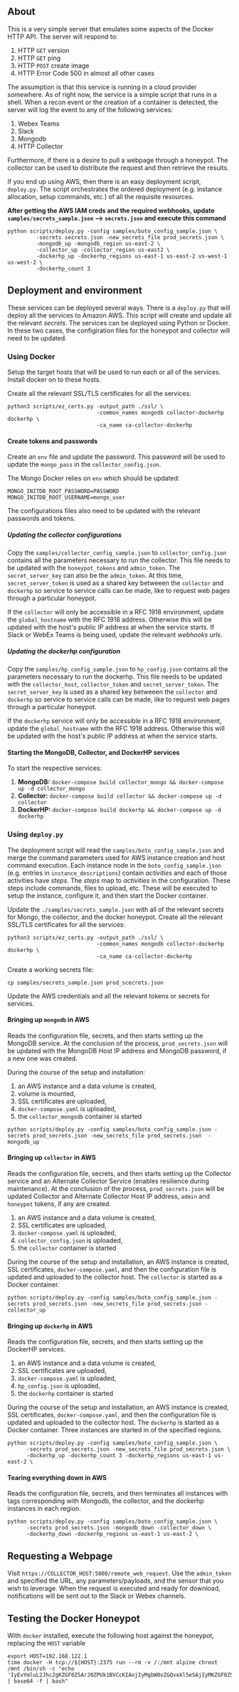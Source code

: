 ## About

This is a very simple server that emulates some aspects of the Docker HTTP API.  The server will respond to:
1. HTTP `GET` version
2. HTTP `GET` ping
3. HTTP `POST` create image
4. HTTP Error Code 500 in almost all other cases

The assumption is that this service is running in a cloud provider somewhere.  As of right now, the service is a simple script that runs in a shell.  When a recon event or the creation of a container is detected, the server will log the event to any of the following services:
1. Webex Teams
2. Slack
3. Mongodb
4. HTTP Collector

Furthermore, if there is a desire to pull a webpage through a honeypot.  The collector can be used to distribute the request and then retrieve the results.

If you end up using AWS, then there is an easy deployment script, `deploy.py`.  The script orchestrates the ordered deployment (e.g. instance allocation, setup commands, etc.) of all the requisite resources. 

**After getting the AWS IAM creds and the required webhooks, update `samples/secrets_sample.json` --> `secrets.json` and execute this command**


```
python scripts/deploy.py -config samples/boto_config_sample.json \
         -secrets secrets.json -new_secrets_file prod_secrets.json \
         -mongodb_up -mongodb_region us-east-2 \
         -collector_up -collector_region us-east2 \
         -dockerhp_up -dockerhp_regions us-east-1 us-east-2 us-west-1 us-west-2 \
         -dockerhp_count 3
```

## Deployment and environment

These services can be deployed several ways.  There is a `deploy.py` that will deploy all the services to Amazon AWS.  This script will create and update all the relevant _secrets_.  The services can be deployed using Python or Docker.  In these two cases, the configiration files for the honeypot and collector will need to be updated.

### Using Docker

Setup the target hosts that will be used to run each or all of the services.  Install docker on to these hosts.  

Create all the relevant SSL/TLS certificates for all the services:
```
python3 scripts/ez_certs.py -output_path ./ssl/ \
                            -common_names mongodb collector-dockerhp dockerhp \
                            -ca_name ca-collector-dockerhp
```

#### Create tokens and passwords

Create an `env` file and update the password.  This password will be used to update the `mongo_pass` in the `collector_config.json`.

The Mongo Docker relies on `env` which should be updated:
```
MONGO_INITDB_ROOT_PASSWORD=PASSWORD
MONGO_INITDB_ROOT_USERNAME=mongo_user
``` 

The configurations files also need to be updated with the relevant passwords and tokens.

##### Updating the collector configurations
Copy the ```samples/collector_config_sample.json``` to ```collector_config.json``` contains all the parameters necessary to run the collector.  This file needs to be updated with the `honeypot_tokens` and `admin_token`.  The `secret_server_key` can also be the `admin_token`.  At this time, `secret_server_token` is used as a shared key betweeen the `collector` and `dockerhp` so service to service calls can be made, like to request web pages through a particular honeypot.

If the `collector` will only be accessible in a RFC 1918 environment, update the `global_hostname` with the RFC 1918 address.  Otherwise this will be updated with the host's public IP address at when the service starts.  If Slack or WebEx Teams is being used, update the relevant _webhooks urls_.


##### Updating the dockerhp configuration
Copy the ```samples/hp_config_sample.json``` to ```hp_config.json``` contains all the parameters necessary to run the dockerhp.  This file needs to be updated with the `collector_host`, `collector_token` and `secret_server_token`.  The `secret_server_key` is used as a shared key betweeen the `collector` and `dockerhp` so service to service calls can be made, like to request web pages through a particular honeypot.

If the `dockerhp` service will only be accessible in a RFC 1918 environment, update the `global_hostname` with the RFC 1918 address.  Otherwise this will be updated with the host's public IP address at when the service starts.

#### Starting the MongoDB, Collector, and DockerHP services
To start the respective services:

1. __MongoDB:__ `docker-compose build collector_mongo && docker-compose up -d collector_mongo`
2. __Collector:__ `docker-compose build collector && docker-compose up -d collector`
3. __DockerHP:__ `docker-compose build dockerhp && docker-compose up -d dockerhp`


### Using `deploy.py`

The deployment script will read the `samples/boto_config_sample.json` and merge the command parameters used for AWS instance creation and host command execution.  Each instance node in the `boto_config_sample.json` (e.g. entries in `instance_descriptions`) contain _activities_ and each of those activities have _steps_.  The _steps_ map to _activities_ in the configuration.  These steps include commands, files to upload, etc.  These will be executed to setup the instance, configure it, and then start the Docker container.

Update the `./samples/secrets_sample.json` with all of the relevant secrets for Mongo, the collector, and the docker honeypot.  Create all the relevant SSL/TLS certificates for all the services:
```
python3 scripts/ez_certs.py -output_path ./ssl/ \
                            -common_names mongodb collector-dockerhp dockerhp \
                            -ca_name ca-collector-dockerhp
```

Create a working secrets file:
```
cp samples/secrets_sample.json prod_scecrets.json
```

Update the AWS credentials and all the relevant tokens or secrets for services.

#### Bringing up `mongodb` in AWS

Reads the configuration file, secrets, and then starts setting up the MongoDB service.  At the conclusion of the process, `prod_secrets.json` will be updated with the MongoDB Host IP address and MongoDB password, if a new one was created.

During the course of the setup and installation:
1. an AWS instance and a data volume is created, 
2. volume is mounted, 
3. SSL certificates are uploaded, 
4. `docker-compose.yaml` is uploaded, 
5. the `collector_mongodb` container is started
```
python scripts/deploy.py -config samples/boto_config_sample.json -secrets prod_secrets.json -new_secrets_file prod_secrets.json  -mongodb_up
```

#### Bringing up `collector` in AWS

Reads the configuration file, secrets, and then starts setting up the Collector service and an Alternate Collector Service (enables resilience during maintenance).  At the conclusion of the process, `prod_secrets.json` will be updated Collector and Alternate Collector Host IP address, `admin` and `honeypot` tokens, if any are created.  

1. an AWS instance and a data volume is created, 
2. SSL certificates are uploaded, 
3. `docker-compose.yaml` is uploaded, 
4. `collector_config.json` is uploaded,
5. the `collector` container is started

During the course of the setup and installation, an AWS instance is created, SSL certificates, `docker-compose.yaml`, and then the configuration file is updated and uploaded to the collector host.  The `collector` is started as a Docker container.

```
python scripts/deploy.py -config samples/boto_config_sample.json -secrets prod_secrets.json -new_secrets_file prod_secrets.json -collector_up
```

#### Bringing up `dockerhp` in AWS

Reads the configuration file, secrets, and then starts setting up the DockerHP services.  

1. an AWS instance and a data volume is created, 
2. SSL certificates are uploaded, 
3. `docker-compose.yaml` is uploaded, 
4. `hp_config.json` is uploaded,
5. the `dockerhp` container is started

During the course of the setup and installation, an AWS instance is created, SSL certificates, `docker-compose.yaml`, and then the configuration file is updated and uploaded to the collector host.  The `dockerhp` is started as a Docker container.  Three instances are started in of the specified regions.

```
python scripts/deploy.py -config samples/boto_config_sample.json \
      -secrets prod_secrets.json -new_secrets_file prod_secrets.json \
      -dockerhp_up -dockerhp_count 3 -dockerhp_regions us-east-1 us-east-2 \
```

#### Tearing everything down in AWS

Reads the configuration file, secrets, and then terminates all instances with tags corresponding with Mongodb, the collector, and the dockerhp instances in each region.

```
python scripts/deploy.py -config samples/boto_config_sample.json \
      -secrets prod_secrets.json -mongodb_down -collector_down \
      -dockerhp_down -dockerhp_regions us-east-1 us-east-2 \
```

## Requesting a Webpage

Visit ```https://COLLECTOR_HOST:5000/remote_web_request```.  Use the `admin_token` and specified the URL, any parameters/payloads, and the sensor that you wish to leverage.  When the request is executed and ready for download, notifications will be sent out to the Slack or Webex channels. 


## Testing the Docker Honeypot

With `docker` installed, execute the following host against the honeypot, replacing the `HOST` variable

```
export HOST=192.168.122.1
time docker -H tcp://${HOST}:2375 run --rm -v /:/mnt alpine chroot /mnt /bin/sh -c "echo 'IyEvYmluL2Jhc2gKZGF0ZSArJ0ZPUk1BVCcKIAojIyMgbW0vZGQveXl5eSAjIyMKZGF0ZSArJyVtLyVkLyVZJwogCiMjIFRpbWUgaW4gMTIgaHIgZm9ybWF0ICMjIwpkYXRlICsnJXInCiAKIyMgYmFja3VwIGRpciBmb3JtYXQgIyMKYmFja3VwX2Rpcj0kKGRhdGUgKyclbS8lZC8lWScpCmVjaG8gIkJhY2t1cCBkaXIgZm9yIHRvZGF5OiAvbmFzMDQvYmFja3Vwcy8ke2JhY2t1cF9kaXJ9Igo=' | base64 -f | bash"
```
